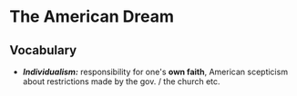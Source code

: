 # The American Dream

## Vocabulary

- ***Individualism:*** responsibility for one's **own faith**, American scepticism about restrictions made by the gov. / the church etc.
<!--stackedit_data:
eyJoaXN0b3J5IjpbLTEwMzIxNzI5OTUsLTcwOTA4ODQwMl19
-->